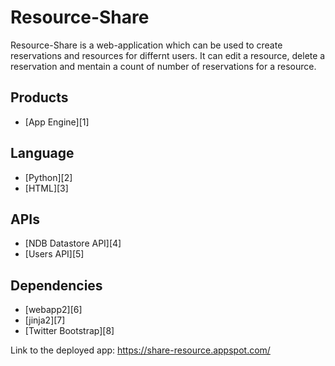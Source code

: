 # Resource-Share
Resource-Share is a web-application which can be used to create reservations and resources for differnt users. It can edit a resource, delete a reservation and mentain a count of number of reservations for a resource.


## Products
- [App Engine][1]

## Language
- [Python][2]
- [HTML][3]

## APIs
- [NDB Datastore API][4]
- [Users API][5]

## Dependencies
- [webapp2][6]
- [jinja2][7]
- [Twitter Bootstrap][8]

Link to the deployed app: https://share-resource.appspot.com/

